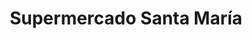 ---
title: "Supermercado Santa María"
url: /ciudad-guayana-puerto-ordaz/supermercado-santa-maria/
shop: Supermarkt
---